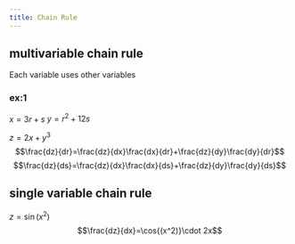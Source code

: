 ```yaml
---
title: Chain Rule
---
```

## multivariable chain rule
Each variable uses other variables
### ex:1
$x=3r+s$
$y=r^2+12s$

$z=2x+y^3$
$$\frac{dz}{dr}=\frac{dz}{dx}\frac{dx}{dr}+\frac{dz}{dy}\frac{dy}{dr}$$
$$\frac{dz}{ds}=\frac{dz}{dx}\frac{dx}{ds}+\frac{dz}{dy}\frac{dy}{ds}$$


## single variable chain rule
$z=\sin{(x^2)}$
$$\frac{dz}{dx}=\cos{(x^2)}\cdot 2x$$